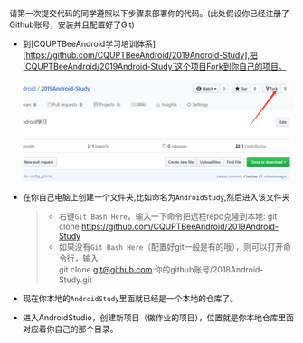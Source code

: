 请第一次提交代码的同学遵照以下步骤来部署你的代码。(此处假设你已经注册了Github账号，安装并且配置好了Git)

- 到[CQUPTBeeAndroid学习培训体系][https://github.com/CQUPTBeeAndroid/2019Android-Study],把`CQUPTBeeAndroid/2019Android-Study`这个项目Fork到你自己的项目。<br/>

  ![fork项目](/source/fork.png)

- 在你自己电脑上创建一个文件夹,比如命名为`AndroidStudy`,然后进入该文件夹

  >- 右键`Git Bash Here`，输入一下命令把远程repo克隆到本地:
  git clone https://github.com/CQUPTBeeAndroid/2019Android-Study
  >- 如果没有`Git Bash Here`（配置好git一般是有的哦），则可以打开命令行，输入    
  git clone git@github.com:你的github账号/2018Android-Study.git    

- 现在你本地的`AndroidStudy`里面就已经是一个本地的仓库了。
- 进入AndroidStudio，创建新项目（做作业的项目），位置就是你本地仓库里面对应着你自己的那个目录。


